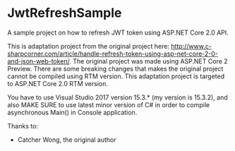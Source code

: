 # JwtRefreshSample
A sample project on how to refresh JWT token using ASP.NET Core 2.0 API.

This is adaptation project from the original project here: http://www.c-sharpcorner.com/article/handle-refresh-token-using-asp-net-core-2-0-and-json-web-token/. The original project was made using ASP.NET Core 2 Preview. There are some breaking changes that makes the original project cannot be compiled using RTM version. This adaptation project is targeted to ASP.NET Core 2.0 RTM version.

You have to use Visual Studio 2017 version 15.3.* (my version is 15.3.2), and also MAKE SURE to use latest minor version of C# in order to compile asynchronous Main() in Console application.

Thanks to:
* Catcher Wong, the original author
